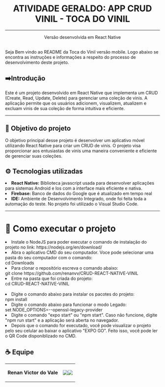 <center> <h1>ATIVIDADE GERALDO: APP CRUD VINIL - TOCA DO VINIL</h1> <hr> </center>
<center> <p> Versão desenvolvida em React Native  </p> </center>

<br>
Seja Bem vindo ao README da Toca do Vinil versão mobile. Logo abaixo se encontra as instruções e informações a respeito do processo de desenvolvimento deste projeto.

<br>


## ➡️Introdução

Este é um projeto desenvolvido em React Native que implementa um CRUD (Create, Read, Update, Delete) para gerenciar uma coleção de vinis. A aplicação permite que os usuários adicionem, visualizem, atualizem e excluam vinis de sua coleção de forma intuitiva e eficiente.

---

## 🎯 Objetivo do projeto
O objetivo principal desse projeto é desenvolver um aplicativo móvel utilizando React Native para criar um CRUD de vinis. O projeto visa proporcionar aos entusiastas de vinis uma maneira conveniente e eficiente de gerenciar suas coleções. 


## ⚙ Tecnologias utilizadas
<li><b>React Native:</b> Biblioteca javascript usada para desenvolver aplicações para sistemas Android e Ios com a interface mais eficiente e nativa.</li> 
<li><b>Firebase:</b> Banco de dados do Google que é atualizado em tempo real </li>
<li><b>IDE:</b> Ambiente de Desenvolvimento Integrado, onde foi feita toda a automação do teste. No projeto foi utilizado o Visual Studio Code. </li>

---

# 🏃 Como executar o projeto
<li> Instale o NodeJS para poder executar o comando de instalação do projeto no link: https://nodejs.org/en/download/

<br>

<li>Abra o aplicativo CMD do seu computador. Voce pode selecionar uma pasta do seu computador com o comando: <br> cd Downloads

<br>


<li>Para clonar o repositório escreva o comando abaixo: </li> 
git clone https://github.com/renanvv/CRUD-REACT-NATIVE-VINIL

<br>
<li> Entre na pasta que foi criada do projeto: <br> 
cd CRUD-REACT-NATIVE-VINIL
<br>

<br>
<li> Digite o comando abaixo para instalar os pacotes do projeto: <br>
npm install

<br>
<li> Digite o comando abaixo para funcionar o modo Legado: <br>
set NODE_OPTIONS=--openssl-legacy-provider

<br>
<li>Digite o comando "expo start" ou "npm start". Caso não funcione, digite "npm run start" e a aplicação será aberta no navegador.

<br>

<li> Depois que o comando for executado, você pode visualizar o projeto pelo seu celular ao baixar o aplicativo "EXPO GO". Feito isso, você pode ler o QR Code disponiblizado no CMD.

<br>



## ☕ Equipe

<table>
  <tbody>
<tr>
    <td><p align="left-center"><b>Renan Victor do Vale</b></p></td>
    <td><a href="https://github.com/renanvv" target="_blank"><img loading="lazy" src="https://img.shields.io/badge/GitHub-100000?style=for-the-badge&logo=github&logoColor=white" target="_blank" align="center"></a><a href="https://www.linkedin.com/in/renanvictordovale/" target="_blank"><img loading="lazy" src="https://img.shields.io/badge/-LinkedIn-%230077B5?style=for-the-badge&logo=linkedin&logoColor=white" target="_blank" align="center"></a></td>
  </tr>
  </tbody>
 </table>
